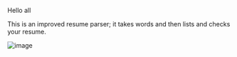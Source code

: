 Hello all

This is an improved resume parser; it takes words and then lists and checks your resume.

![image](https://github.com/Vig270/Vignesh-sResumeParser/assets/138379504/b7dd63db-79ca-42b5-8d7d-05fb7473c37d)


